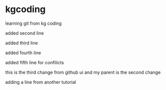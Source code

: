# kgcoding
learning git from kg coding


added second line

added third line

added fourth line

added fifth line for confilicts

this is the third change from github ui and my parent is the second change

adding a line from another tutorial